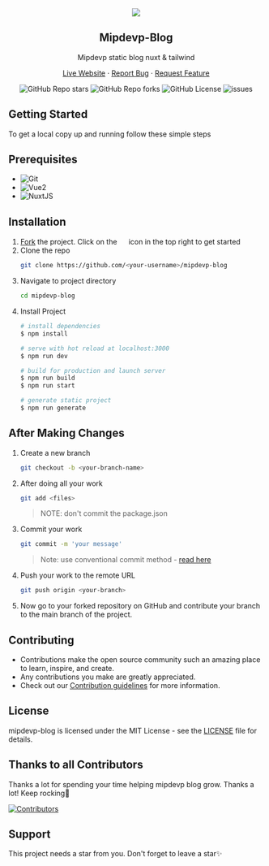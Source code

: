 <div id="top"></div>

<div align="center">
    <img src="https://user-images.githubusercontent.com/48998369/193777912-6a54af7a-08b3-4f83-88e4-19ddb4104c5d.png">
    <h2>Mipdevp-Blog</h2>
    <p>Mipdevp static blog nuxt & tailwind</p>
    <p align="center">
        <a href="https://mipdevp.com/blog/">Live Website</a>
        ·
        <a href="https://github.com/anonimak/mipdevp-blog/issues">Report Bug</a>
        ·
        <a href="https://github.com/anonimak/mipdevp-blog/issues">Request Feature</a>
    </p>
    <img alt="GitHub Repo stars" src="https://img.shields.io/github/stars/anonimak/mipdevp-blog">
    <img alt="GitHub Repo forks" src="https://img.shields.io/github/forks/anonimak/mipdevp-blog">
    <img alt="GitHub License" src="https://img.shields.io/github/license/anonimak/mipdevp-blog">
    <img alt="issues" src="https://img.shields.io/github/issues/anonimak/mipdevp-blog"> </br>
</div>

## Getting Started
To get a local copy up and running follow these simple steps

## Prerequisites
- ![Git](https://git-scm.com/downloads)
- ![Vue2](https://v2.vuejs.org/)
- ![NuxtJS](https://nuxtjs.org/docs)

## Installation

1. [Fork](https://github.com/anonimak/mipdevp-blog/fork) the project. Click on the <a href="https://github.com/anonimak/mipdevp-blog/fork"><img src="https://i.imgur.com/G4z1kEe.png" height="15" width="15"></a> icon in the top right to get started
2. Clone the repo
    ```bash
    git clone https://github.com/<your-username>/mipdevp-blog
    ```
3. Navigate to project directory
    ```bash
    cd mipdevp-blog
    ```
4. Install Project 
    ```bash
    # install dependencies
    $ npm install

    # serve with hot reload at localhost:3000
    $ npm run dev

    # build for production and launch server
    $ npm run build
    $ npm run start

    # generate static project
    $ npm run generate
    ```
## After Making Changes
1. Create a new branch 
    ```bash
    git checkout -b <your-branch-name>
    ```
2. After doing all your work 
    ```bash
    git add <files>
    ``` 
    > NOTE: don't commit the package.json
3. Commit your work 
    ```bash
    git commit -m 'your message'
    ```
    > Note: use conventional commit method - [read here](https://www.conventionalcommits.org/en/v1.0.0/)
4. Push your work to the remote URL 
    ```bash
    git push origin <your-branch>
    ```

5. Now go to your forked repository on GitHub and contribute your branch to the main branch of the project.

## Contributing
- Contributions make the open source community such an amazing place to learn, inspire, and create. 
- Any contributions you make are greatly appreciated.
- Check out our [Contribution guidelines](https://github.com/anonimak/mipdevp-blog/blob/master/CONTRIBUTION.md#contribution-guidelines) for more information.

## License

mipdevp-blog is licensed under the MIT License - see the [LICENSE](https://github.com/anonimak/mipdevp-blog/blob/master/LICENSE.md) file for details.

## Thanks to all Contributors

Thanks a lot for spending your time helping mipdevp blog grow. Thanks a lot! Keep rocking🍻

[![Contributors](https://contrib.rocks/image?repo=anonimak/mipdevp-blog)](https://github.com/anonimak/mipdevp-blog/graphs/contributors)

## Support
This project needs a star️ from you. Don't forget to leave a star✨
